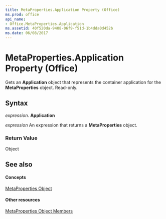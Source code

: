 ```yaml
---
title: MetaProperties.Application Property (Office)
ms.prod: office
api_name:
- Office.MetaProperties.Application
ms.assetid: 40f520da-9408-06f9-f51d-1b4dda0d452b
ms.date: 06/08/2017
---
```



# MetaProperties.Application Property (Office)

Gets an **Application** object that represents the container application for the **MetaProperties** object. Read-only.


## Syntax

 _expression_. **Application**

 _expression_ An expression that returns a **MetaProperties** object.


### Return Value

Object


## See also


#### Concepts


[MetaProperties Object](metaproperties-object-office.md)
#### Other resources


[MetaProperties Object Members](metaproperties-members-office.md)

